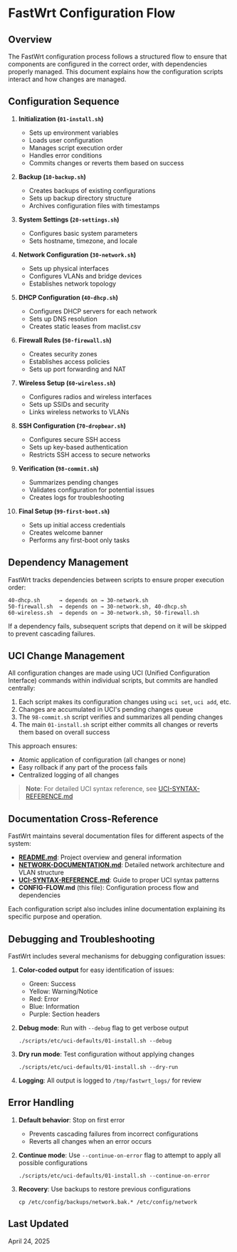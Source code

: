 # FastWrt Configuration Flow

## Overview

The FastWrt configuration process follows a structured flow to ensure that components are configured in the correct order, with dependencies properly managed. This document explains how the configuration scripts interact and how changes are managed.

## Configuration Sequence

1. **Initialization (`01-install.sh`)**
   - Sets up environment variables
   - Loads user configuration
   - Manages script execution order
   - Handles error conditions
   - Commits changes or reverts them based on success

2. **Backup (`10-backup.sh`)**
   - Creates backups of existing configurations
   - Sets up backup directory structure
   - Archives configuration files with timestamps

3. **System Settings (`20-settings.sh`)**
   - Configures basic system parameters
   - Sets hostname, timezone, and locale

4. **Network Configuration (`30-network.sh`)**
   - Sets up physical interfaces
   - Configures VLANs and bridge devices
   - Establishes network topology

5. **DHCP Configuration (`40-dhcp.sh`)**
   - Configures DHCP servers for each network
   - Sets up DNS resolution
   - Creates static leases from maclist.csv

6. **Firewall Rules (`50-firewall.sh`)**
   - Creates security zones
   - Establishes access policies
   - Sets up port forwarding and NAT

7. **Wireless Setup (`60-wireless.sh`)**
   - Configures radios and wireless interfaces
   - Sets up SSIDs and security
   - Links wireless networks to VLANs

8. **SSH Configuration (`70-dropbear.sh`)**
   - Configures secure SSH access
   - Sets up key-based authentication
   - Restricts SSH access to secure networks

9. **Verification (`98-commit.sh`)**
   - Summarizes pending changes
   - Validates configuration for potential issues
   - Creates logs for troubleshooting

10. **Final Setup (`99-first-boot.sh`)**
    - Sets up initial access credentials
    - Creates welcome banner
    - Performs any first-boot only tasks

## Dependency Management

FastWrt tracks dependencies between scripts to ensure proper execution order:

```
40-dhcp.sh      → depends on → 30-network.sh
50-firewall.sh  → depends on → 30-network.sh, 40-dhcp.sh
60-wireless.sh  → depends on → 30-network.sh, 50-firewall.sh
```

If a dependency fails, subsequent scripts that depend on it will be skipped to prevent cascading failures.

## UCI Change Management

All configuration changes are made using UCI (Unified Configuration Interface) commands within individual scripts, but commits are handled centrally:

1. Each script makes its configuration changes using `uci set`, `uci add`, etc.
2. Changes are accumulated in UCI's pending changes queue
3. The `98-commit.sh` script verifies and summarizes all pending changes
4. The main `01-install.sh` script either commits all changes or reverts them based on overall success

This approach ensures:
- Atomic application of configuration (all changes or none)
- Easy rollback if any part of the process fails
- Centralized logging of all changes

> **Note**: For detailed UCI syntax reference, see [UCI-SYNTAX-REFERENCE.md](UCI-SYNTAX-REFERENCE.md)

## Documentation Cross-Reference

FastWrt maintains several documentation files for different aspects of the system:

- **[README.md](../README.md)**: Project overview and general information
- **[NETWORK-DOCUMENTATION.md](NETWORK-DOCUMENTATION.md)**: Detailed network architecture and VLAN structure
- **[UCI-SYNTAX-REFERENCE.md](UCI-SYNTAX-REFERENCE.md)**: Guide to proper UCI syntax patterns
- **CONFIG-FLOW.md** (this file): Configuration process flow and dependencies

Each configuration script also includes inline documentation explaining its specific purpose and operation.

## Debugging and Troubleshooting

FastWrt includes several mechanisms for debugging configuration issues:

1. **Color-coded output** for easy identification of issues:
   - Green: Success
   - Yellow: Warning/Notice
   - Red: Error
   - Blue: Information
   - Purple: Section headers

2. **Debug mode**: Run with `--debug` flag to get verbose output
   ```
   ./scripts/etc/uci-defaults/01-install.sh --debug
   ```

3. **Dry run mode**: Test configuration without applying changes
   ```
   ./scripts/etc/uci-defaults/01-install.sh --dry-run
   ```

4. **Logging**: All output is logged to `/tmp/fastwrt_logs/` for review

## Error Handling

1. **Default behavior**: Stop on first error
   - Prevents cascading failures from incorrect configurations
   - Reverts all changes when an error occurs

2. **Continue mode**: Use `--continue-on-error` flag to attempt to apply all possible configurations
   ```
   ./scripts/etc/uci-defaults/01-install.sh --continue-on-error
   ```

3. **Recovery**: Use backups to restore previous configurations
   ```
   cp /etc/config/backups/network.bak.* /etc/config/network
   ```

## Last Updated
April 24, 2025
